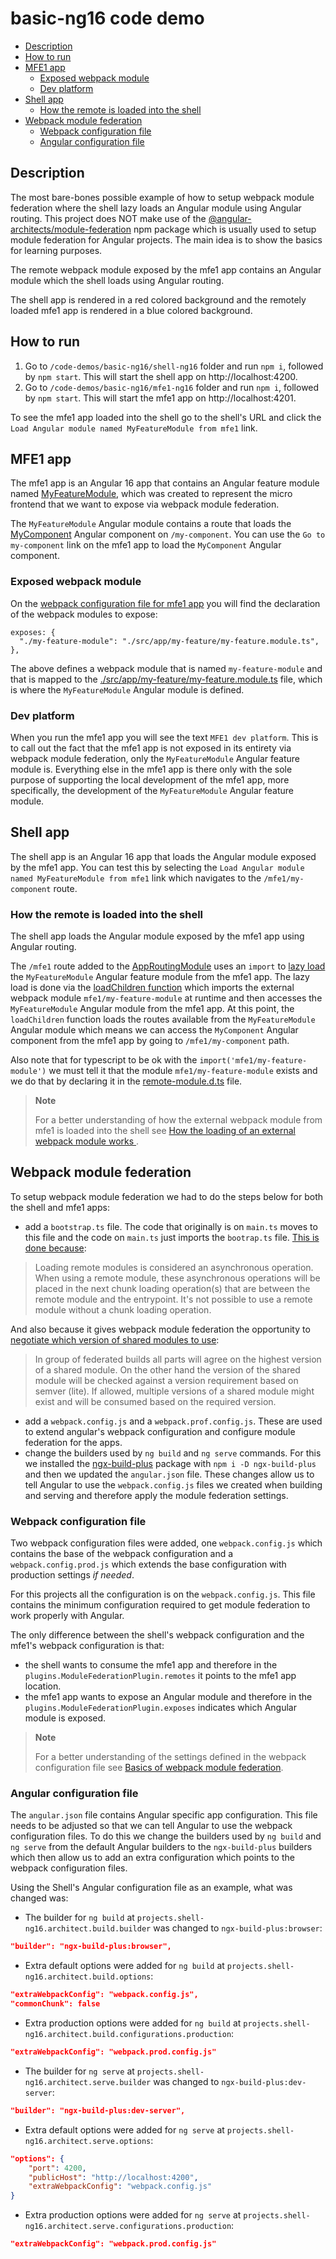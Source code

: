 # basic-ng16 code demo

- [Description](#description)
- [How to run](#how-to-run)
- [MFE1 app](#mfe1-app)
  - [Exposed webpack module](#exposed-webpack-module)
  - [Dev platform](#dev-platform)
- [Shell app](#shell-app)
  - [How the remote is loaded into the shell](#how-the-remote-is-loaded-into-the-shell)
- [Webpack module federation](#webpack-module-federation)
  - [Webpack configuration file](#webpack-configuration-file)
  - [Angular configuration file](#angular-configuration-file)

## Description

The most bare-bones possible example of how to setup webpack module federation where the shell lazy loads an Angular module using Angular routing. This project does NOT make use of the [@angular-architects/module-federation](https://www.npmjs.com/package/@angular-architects/module-federation) npm package which is usually used to setup module federation for Angular projects. The main idea is to show the basics for learning purposes.

The remote webpack module exposed by the mfe1 app contains an Angular module which the shell loads using Angular routing.

The shell app is rendered in a red colored background and the remotely loaded mfe1 app is rendered in a blue colored background.

## How to run

1) Go to `/code-demos/basic-ng16/shell-ng16` folder and run `npm i`, followed by `npm start`. This will start the shell app on http://localhost:4200.
2) Go to `/code-demos/basic-ng16/mfe1-ng16` folder and run `npm i`, followed by `npm start`. This will start the mfe1 app on http://localhost:4201.

To see the mfe1 app loaded into the shell go to the shell's URL and click the `Load Angular module named MyFeatureModule from mfe1` link.

## MFE1 app

The mfe1 app is an Angular 16 app that contains an Angular feature module named [MyFeatureModule](/code-demos/basic-ng16/mfe1-ng16/src/app/my-feature/my-feature.module.ts), which was created to represent the micro frontend that we want to expose via webpack module federation.

The `MyFeatureModule` Angular module contains a route that loads the [MyComponent](/code-demos/basic-ng16/mfe1-ng16/src/app/my-feature/my-component/my-component.component.ts) Angular component on `/my-component`. You can use the `Go to my-component` link on the mfe1 app to load the `MyComponent` Angular component.

### Exposed webpack module

On the [webpack configuration file for mfe1 app](./mfe1-ng16/webpack.config.js) you will find the declaration of the webpack modules to expose:

```
exposes: {
  "./my-feature-module": "./src/app/my-feature/my-feature.module.ts",
},
```

The above defines a webpack module that is named `my-feature-module` and that is mapped to the [./src/app/my-feature/my-feature.module.ts](/code-demos/basic-ng16/mfe1-ng16/src/app/my-feature/my-feature.module.ts) file, which is where the `MyFeatureModule` Angular module is defined. 

### Dev platform

When you run the mfe1 app you will see the text `MFE1 dev platform`. This is to call out the fact that the mfe1 app is not exposed in its entirety via webpack module federation, only the `MyFeatureModule` Angular feature module is. Everything else in the mfe1 app is there only with the sole purpose of supporting the local development of the mfe1 app, more specifically, the development of the `MyFeatureModule` Angular feature module.

## Shell app

The shell app is an Angular 16 app that loads the Angular module exposed by the mfe1 app. You can test this by selecting the `Load Angular module named MyFeatureModule from mfe1` link which navigates to the `/mfe1/my-component` route.

### How the remote is loaded into the shell

The shell app loads the Angular module exposed by the mfe1 app using Angular routing.

The `/mfe1` route added to the [AppRoutingModule](/code-demos/basic-ng16/shell-ng16/src/app/app-routing.module.ts) uses an `import` to [lazy load](https://angular.io/guide/lazy-loading-ngmodules) the `MyFeatureModule` Angular feature module from the mfe1 app. The lazy load is done via the [loadChildren function](https://angular.io/api/router/LoadChildren) which imports the external webpack module `mfe1/my-feature-module` at runtime and then accesses the `MyFeatureModule` Angular module from the mfe1 app. At this point, the `loadChildren` function loads the routes available from the `MyFeatureModule` Angular module which means we can access the `MyComponent` Angular component from the mfe1 app by going to `/mfe1/my-component` path.

Also note that for typescript to be ok with the `import('mfe1/my-feature-module')` we must tell it that the module `mfe1/my-feature-module` exists and we do that by declaring it in the [remote-module.d.ts](/code-demos/basic-ng16/shell-ng16/src/app/remote-modules.d.ts) file.

> **Note**
> 
> For a better understanding of how the external webpack module from mfe1 is loaded into the shell see [How the loading of an external webpack module works
](../../docs/basics-module-federation.md#how-the-loading-of-an-external-webpack-module-works).
>

## Webpack module federation

To setup webpack module federation we had to do the steps below for both the shell and mfe1 apps:

- add a `bootstrap.ts` file. The code that originally is on `main.ts` moves to this file and the code on `main.ts` just imports the `bootrap.ts` file. [This is done because](https://webpack.js.org/concepts/module-federation):
> Loading remote modules is considered an asynchronous operation. When using a remote module, these asynchronous operations will be placed in the next chunk loading operation(s) that are between the remote module and the entrypoint. It's not possible to use a remote module without a chunk loading operation.

And also because it gives webpack module federation the opportunity to [negotiate which version of shared modules to use](https://github.com/webpack/webpack.js.org/issues/3757):
> In group of federated builds all parts will agree on the highest version of a shared module.
On the other hand the version of the shared module will be checked against a version requirement based on semver (lite).
If allowed, multiple versions of a shared module might exist and will be consumed based on the required version.

- add a `webpack.config.js` and a `webpack.prof.config.js`. These are used to extend angular's webpack configuration and configure module federation for the apps.
- change the builders used by `ng build` and `ng serve` commands. For this we installed the [ngx-build-plus](https://www.npmjs.com/package/ngx-build-plus) package with `npm i -D ngx-build-plus` and then we updated the `angular.json` file. These changes allow us to tell Angular to use the `webpack.config.js` files we created when building and serving and therefore apply the module federation settings.

### Webpack configuration file

Two webpack configuration files were added, one `webpack.config.js` which contains the base of the webpack configuration and a `webpack.config.prod.js` which extends the base configuration with production settings *if needed*.

For this projects all the configuration is on the `webpack.config.js`. This file contains the minimum configuration required to get module federation to work properly with Angular.

The only difference between the shell's webpack configuration and the mfe1's webpack configuration is that:
- the shell wants to consume the mfe1 app and therefore in the `plugins.ModuleFederationPlugin.remotes` it points to the mfe1 app location.
- the mfe1 app wants to expose an Angular module and therefore in the `plugins.ModuleFederationPlugin.exposes` indicates which Angular module is exposed.

> **Note**
> 
> For a better understanding of the settings defined in the webpack configuration file see  [Basics of webpack module federation](../../docs/basics-module-federation.md). 
>

### Angular configuration file

The `angular.json` file contains Angular specific app configuration. This file needs to be adjusted so that we can tell Angular to use the webpack configuration files. To do this we change the builders used by `ng build` and `ng serve` from the default Angular builders to the `ngx-build-plus` builders which then allow us to add an extra configuration which points to the webpack configuration files.

Using the Shell's Angular configuration file as an example, what was changed was:

- The builder for `ng build` at `projects.shell-ng16.architect.build.builder` was changed to `ngx-build-plus:browser`: 
```json
"builder": "ngx-build-plus:browser",
```

- Extra default options were added for `ng build` at `projects.shell-ng16.architect.build.options`: 
```json
"extraWebpackConfig": "webpack.config.js",
"commonChunk": false
```

- Extra production options were added for `ng build` at `projects.shell-ng16.architect.build.configurations.production`: 
```json
"extraWebpackConfig": "webpack.prod.config.js"
```

- The builder for `ng serve` at `projects.shell-ng16.architect.serve.builder` was changed to `ngx-build-plus:dev-server`: 
```json
"builder": "ngx-build-plus:dev-server",
```

- Extra default options were added for `ng serve` at `projects.shell-ng16.architect.serve.options`: 
```json
"options": {
    "port": 4200,
    "publicHost": "http://localhost:4200",
    "extraWebpackConfig": "webpack.config.js"
}
```

- Extra production options were added for `ng serve` at `projects.shell-ng16.architect.serve.configurations.production`: 
```json
"extraWebpackConfig": "webpack.prod.config.js"
```

